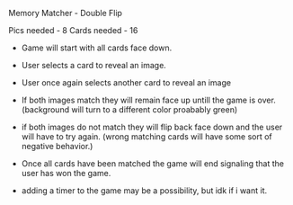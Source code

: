 Memory Matcher - Double Flip

Pics needed - 8
Cards needed - 16

- Game will start with all cards face down.

- User selects a card to reveal an image.

- User once again selects another card to reveal an image

- If both images match they will remain face up untill the game is 
over. (background will turn to a different color proabably green)

- if both images do not match they will flip back face down and the user will have to try again. (wrong matching cards will have some sort of negative behavior.)

- Once all cards have been matched the game will end signaling that the user has won the game. 

- adding a timer to the game may be a possibility, but idk if i want it. 

